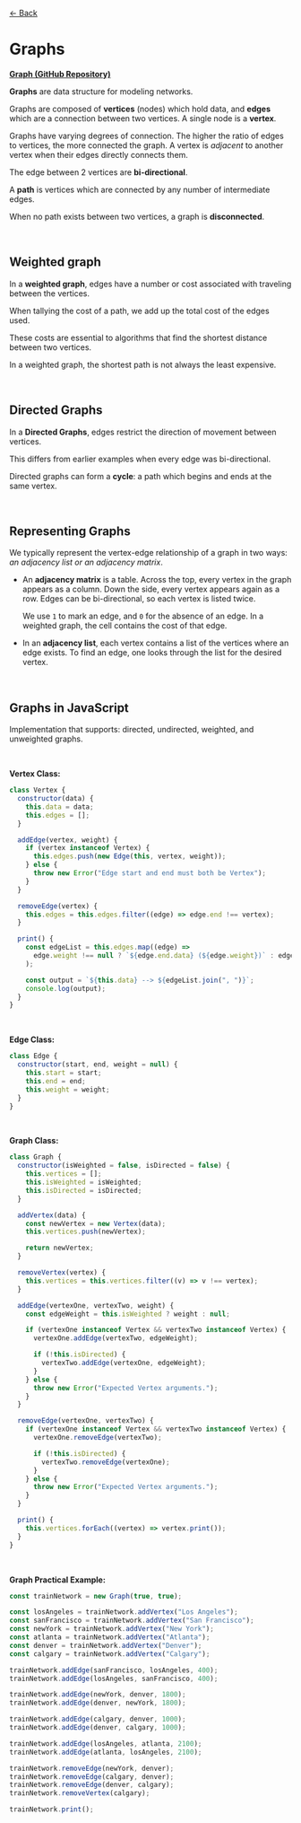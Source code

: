 [&larr; Back](./../README.md)

# Graphs

[**Graph (GitHub Repository)**](https://github.com/trekhleb/javascript-algorithms/tree/master/src/data-structures/graph)

**Graphs** are data structure for modeling networks.

Graphs are composed of **vertices** (nodes) which hold data, and **edges** which are a connection between two vertices. A single node is a **vertex**.

Graphs have varying degrees of connection. The higher the ratio of edges to vertices, the more connected the graph. A vertex is _adjacent_ to another vertex when their edges directly connects them.

The edge between 2 vertices are **bi-directional**.

A **path** is vertices which are connected by any number of intermediate edges.

When no path exists between two vertices, a graph is **disconnected**.

<br>

## Weighted graph

In a **weighted graph**, edges have a number or cost associated with traveling between the vertices.

When tallying the cost of a path, we add up the total cost of the edges used.

These costs are essential to algorithms that find the shortest distance between two vertices.

In a weighted graph, the shortest path is not always the least expensive.

<br>

## Directed Graphs

In a **Directed Graphs**, edges restrict the direction of movement between vertices.

This differs from earlier examples when every edge was bi-directional.

Directed graphs can form a **cycle**: a path which begins and ends at the same vertex.

<br>

## Representing Graphs

We typically represent the vertex-edge relationship of a graph in two ways: _an adjacency list or an adjacency matrix_.

- An **adjacency matrix** is a table. Across the top, every vertex in the graph appears as a column. Down the side, every vertex appears again as a row. Edges can be bi-directional, so each vertex is listed twice.

  We use `1` to mark an edge, and `0` for the absence of an edge. In a weighted graph, the cell contains the cost of that edge.

- In an **adjacency list**, each vertex contains a list of the vertices where an edge exists. To find an edge, one looks through the list for the desired vertex.

<br>

## Graphs in JavaScript

Implementation that supports: directed, undirected, weighted, and unweighted graphs.

<br>

**Vertex Class:**

```js
class Vertex {
  constructor(data) {
    this.data = data;
    this.edges = [];
  }

  addEdge(vertex, weight) {
    if (vertex instanceof Vertex) {
      this.edges.push(new Edge(this, vertex, weight));
    } else {
      throw new Error("Edge start and end must both be Vertex");
    }
  }

  removeEdge(vertex) {
    this.edges = this.edges.filter((edge) => edge.end !== vertex);
  }

  print() {
    const edgeList = this.edges.map((edge) =>
      edge.weight !== null ? `${edge.end.data} (${edge.weight})` : edge.end.data
    );

    const output = `${this.data} --> ${edgeList.join(", ")}`;
    console.log(output);
  }
}
```

<br>

**Edge Class:**

```js
class Edge {
  constructor(start, end, weight = null) {
    this.start = start;
    this.end = end;
    this.weight = weight;
  }
}
```

<br>

**Graph Class:**

```js
class Graph {
  constructor(isWeighted = false, isDirected = false) {
    this.vertices = [];
    this.isWeighted = isWeighted;
    this.isDirected = isDirected;
  }

  addVertex(data) {
    const newVertex = new Vertex(data);
    this.vertices.push(newVertex);

    return newVertex;
  }

  removeVertex(vertex) {
    this.vertices = this.vertices.filter((v) => v !== vertex);
  }

  addEdge(vertexOne, vertexTwo, weight) {
    const edgeWeight = this.isWeighted ? weight : null;

    if (vertexOne instanceof Vertex && vertexTwo instanceof Vertex) {
      vertexOne.addEdge(vertexTwo, edgeWeight);

      if (!this.isDirected) {
        vertexTwo.addEdge(vertexOne, edgeWeight);
      }
    } else {
      throw new Error("Expected Vertex arguments.");
    }
  }

  removeEdge(vertexOne, vertexTwo) {
    if (vertexOne instanceof Vertex && vertexTwo instanceof Vertex) {
      vertexOne.removeEdge(vertexTwo);

      if (!this.isDirected) {
        vertexTwo.removeEdge(vertexOne);
      }
    } else {
      throw new Error("Expected Vertex arguments.");
    }
  }

  print() {
    this.vertices.forEach((vertex) => vertex.print());
  }
}
```

<br>

**Graph Practical Example:**

```js
const trainNetwork = new Graph(true, true);

const losAngeles = trainNetwork.addVertex("Los Angeles");
const sanFrancisco = trainNetwork.addVertex("San Francisco");
const newYork = trainNetwork.addVertex("New York");
const atlanta = trainNetwork.addVertex("Atlanta");
const denver = trainNetwork.addVertex("Denver");
const calgary = trainNetwork.addVertex("Calgary");

trainNetwork.addEdge(sanFrancisco, losAngeles, 400);
trainNetwork.addEdge(losAngeles, sanFrancisco, 400);

trainNetwork.addEdge(newYork, denver, 1800);
trainNetwork.addEdge(denver, newYork, 1800);

trainNetwork.addEdge(calgary, denver, 1000);
trainNetwork.addEdge(denver, calgary, 1000);

trainNetwork.addEdge(losAngeles, atlanta, 2100);
trainNetwork.addEdge(atlanta, losAngeles, 2100);

trainNetwork.removeEdge(newYork, denver);
trainNetwork.removeEdge(calgary, denver);
trainNetwork.removeEdge(denver, calgary);
trainNetwork.removeVertex(calgary);

trainNetwork.print();
```

<br>
